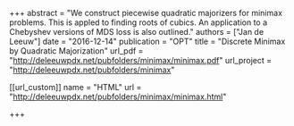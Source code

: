 +++
abstract = "We construct piecewise quadratic majorizers for minimax problems. This is appled to finding roots of cubics. An application to a Chebyshev versions of MDS loss is also outlined."
authors = ["Jan de Leeuw"]
date = "2016-12-14"
publication = "OPT"
title = "Discrete Minimax by Quadratic Majorization"
url_pdf = "http://deleeuwpdx.net/pubfolders/minimax/minimax.pdf"
url_project = "http://deleeuwpdx.net/pubfolders/minimax"


[[url_custom]]
name = "HTML"
url = "http://deleeuwpdx.net/pubfolders/minimax/minimax.html"

+++

